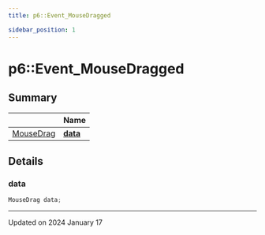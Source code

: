 ```yaml
---
title: p6::Event_MouseDragged

sidebar_position: 1
---
```


# p6::Event_MouseDragged







## Summary

|                | Name           |
| -------------- | -------------- |
| [MouseDrag](/reference/Types/mouse_drag) | **[data](/reference/Types/event___mouse_dragged#data)**  |

## Details


### data

```cpp
MouseDrag data;
```


-------------------------------

Updated on 2024 January 17